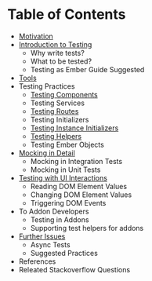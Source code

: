# Table of Contents
* [Motivation](motivation.md)
* [Introduction to Testing](introduction.md)
  * Why write tests?
  * What to be tested?
  * Testing as Ember Guide Suggested
* [Tools](tools.md)
* Testing Practices
  * [Testing Components](testing-components.md)
  * Testing Services
  * [Testing Routes](testing-routes.md)
  * Testing Initializers
  * [Testing Instance Initializers](testing-instance-initializers.md)
  * [Testing Helpers](testing-helpers.md)
  * Testing Ember Objects
* [Mocking in Detail](mocking-in-detail.md)
  * Mocking in Integration Tests
  * Mocking in Unit Tests
* [Testing with UI Interactions](./testing-with-ui-interactions.md)
  * Reading DOM Element Values
  * Changing DOM Element Values
  * Triggering DOM Events
* To Addon Developers
  * Testing in Addons
  * Supporting test helpers for addons
* [Further Issues](further-issues.md)
  * Async Tests
  * Suggested Practices
* References
* Releated Stackoverflow Questions
